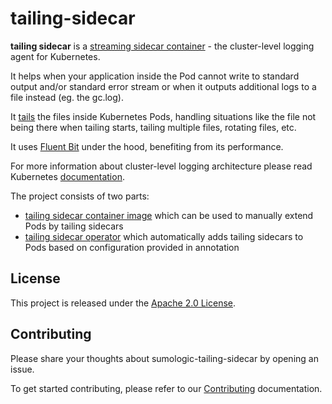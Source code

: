 # tailing-sidecar

**tailing sidecar** is a [streaming sidecar container](https://kubernetes.io/docs/concepts/cluster-administration/logging/#streaming-sidecar-container) - the cluster-level logging agent for Kubernetes.

It helps when your application inside the Pod cannot write to standard output and/or standard error stream or when it outputs additional logs to a file instead (eg. the gc.log).

It [tails](https://en.wikipedia.org/wiki/Tail_(Unix)) the files inside Kubernetes Pods, handling situations like the file not being there when tailing starts, tailing multiple files, rotating files, etc.

It uses [Fluent Bit](https://fluentbit.io/) under the hood, benefiting from its performance.

For more information about cluster-level logging architecture please read Kubernetes
[documentation](https://kubernetes.io/docs/concepts/cluster-administration/logging/#cluster-level-logging-architectures).

The project consists of two parts:

- [tailing sidecar container image](sidecar/) which can be used to manually extend Pods by tailing sidecars
- [tailing sidecar operator](operator/) which automatically adds tailing sidecars to Pods based on configuration provided in annotation

## License

This project is released under the [Apache 2.0 License](LICENSE).

## Contributing

Please share your thoughts about sumologic-tailing-sidecar by opening an issue.

To get started contributing, please refer to our [Contributing](CONTRIBUTING.md) documentation.
